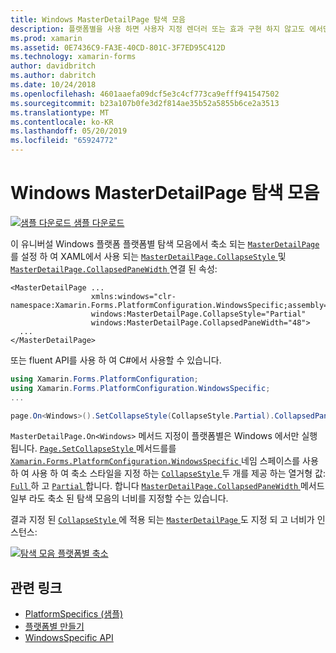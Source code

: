 ```yaml
---
title: Windows MasterDetailPage 탐색 모음
description: 플랫폼별을 사용 하면 사용자 지정 렌더러 또는 효과 구현 하지 않고도 에서만 특정 플랫폼에서 사용할 수 있는 기능을 사용할 수 있습니다. 이 문서는 MasterDetailPage에서 탐색 모음 축소 하는 Windows 플랫폼별을 사용 하는 방법을 설명 합니다.
ms.prod: xamarin
ms.assetid: 0E7436C9-FA3E-40CD-801C-3F7ED95C412D
ms.technology: xamarin-forms
author: davidbritch
ms.author: dabritch
ms.date: 10/24/2018
ms.openlocfilehash: 4601aaefa09dcf5e3c4cf773ca9efff941547502
ms.sourcegitcommit: b23a107b0fe3d2f814ae35b52a5855b6ce2a3513
ms.translationtype: MT
ms.contentlocale: ko-KR
ms.lasthandoff: 05/20/2019
ms.locfileid: "65924772"
---
```

# <a name="masterdetailpage-navigation-bar-on-windows"></a>Windows MasterDetailPage 탐색 모음

[![샘플 다운로드](~/media/shared/download.png) 샘플 다운로드](https://developer.xamarin.com/samples/xamarin-forms/UserInterface/PlatformSpecifics/)

이 유니버설 Windows 플랫폼 플랫폼별 탐색 모음에서 축소 되는 [ `MasterDetailPage` ](xref:Xamarin.Forms.MasterDetailPage)를 설정 하 여 XAML에서 사용 되는 [ `MasterDetailPage.CollapseStyle` ](xref:Xamarin.Forms.PlatformConfiguration.WindowsSpecific.MasterDetailPage.CollapseStyleProperty) 및 [ `MasterDetailPage.CollapsedPaneWidth` ](xref:Xamarin.Forms.PlatformConfiguration.WindowsSpecific.MasterDetailPage.CollapsedPaneWidthProperty) 연결 된 속성:

```xaml
<MasterDetailPage ...
                  xmlns:windows="clr-namespace:Xamarin.Forms.PlatformConfiguration.WindowsSpecific;assembly=Xamarin.Forms.Core"
                  windows:MasterDetailPage.CollapseStyle="Partial"
                  windows:MasterDetailPage.CollapsedPaneWidth="48">
  ...
</MasterDetailPage>

```

또는 fluent API를 사용 하 여 C#에서 사용할 수 있습니다.

```csharp
using Xamarin.Forms.PlatformConfiguration;
using Xamarin.Forms.PlatformConfiguration.WindowsSpecific;
...

page.On<Windows>().SetCollapseStyle(CollapseStyle.Partial).CollapsedPaneWidth(148);
```

`MasterDetailPage.On<Windows>` 메서드 지정이 플랫폼별은 Windows 에서만 실행 됩니다. [ `Page.SetCollapseStyle` ](xref:Xamarin.Forms.PlatformConfiguration.WindowsSpecific.MasterDetailPage.SetCollapseStyle(Xamarin.Forms.IPlatformElementConfiguration{Xamarin.Forms.PlatformConfiguration.Windows,Xamarin.Forms.MasterDetailPage},Xamarin.Forms.PlatformConfiguration.WindowsSpecific.CollapseStyle)) 메서드를를 [ `Xamarin.Forms.PlatformConfiguration.WindowsSpecific` ](xref:Xamarin.Forms.PlatformConfiguration.WindowsSpecific) 네임 스페이스를 사용 하 여 사용 하 여 축소 스타일을 지정 하는 [ `CollapseStyle` ](xref:Xamarin.Forms.PlatformConfiguration.WindowsSpecific.CollapseStyle) 두 개를 제공 하는 열거형 값: [ `Full` ](xref:Xamarin.Forms.PlatformConfiguration.WindowsSpecific.CollapseStyle.Full) 하 고 [ `Partial` ](xref:Xamarin.Forms.PlatformConfiguration.WindowsSpecific.CollapseStyle.Partial)합니다. 합니다 [ `MasterDetailPage.CollapsedPaneWidth` ](xref:Xamarin.Forms.PlatformConfiguration.WindowsSpecific.MasterDetailPage.CollapsedPaneWidth(Xamarin.Forms.IPlatformElementConfiguration{Xamarin.Forms.PlatformConfiguration.Windows,Xamarin.Forms.MasterDetailPage},System.Double)) 메서드 일부 라도 축소 된 탐색 모음의 너비를 지정할 수는 있습니다.

결과 지정 된 [ `CollapseStyle` ](xref:Xamarin.Forms.PlatformConfiguration.WindowsSpecific.CollapseStyle) 에 적용 되는 [ `MasterDetailPage` ](xref:Xamarin.Forms.MasterDetailPage) 도 지정 되 고 너비가 인스턴스:

[![](masterdetailpage-navigation-bar-images/collapsed-navigation-bar.png "탐색 모음 플랫폼별 축소")](masterdetailpage-navigation-bar-images/collapsed-navigation-bar-large.png#lightbox "플랫폼별 탐색 모음 축소")

## <a name="related-links"></a>관련 링크

- [PlatformSpecifics (샘플)](https://developer.xamarin.com/samples/xamarin-forms/UserInterface/PlatformSpecifics/)
- [플랫폼별 만들기](~/xamarin-forms/platform/platform-specifics/index.md#creating-platform-specifics)
- [WindowsSpecific API](xref:Xamarin.Forms.PlatformConfiguration.WindowsSpecific)
